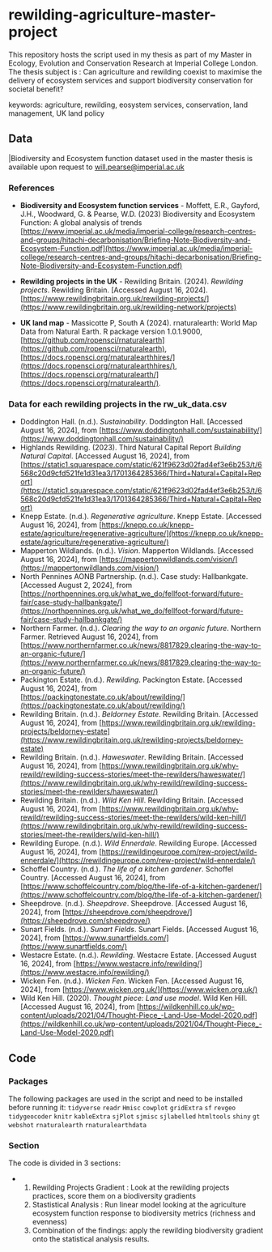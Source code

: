 # rewilding-agriculture-master-project

This repository hosts the script used in my thesis as part of my Master in Ecology, Evolution and Conservation Research at Imperial College London.
The thesis subject is : Can agriculture and rewilding coexist to maximise the delivery of ecosystem services and support biodiversity conservation for societal benefit?

keywords: agriculture, rewilding, eosystem services, conservation, land management, UK land policy

## Data

|Biodiversity and Ecosystem function dataset used in the master thesis is available upon request to will.pearse@imperial.ac.uk 

### References 
* **Biodiversity and Ecosystem function services** -  Moffett, E.R., Gayford, J.H., Woodward, G. & Pearse, W.D. (2023)
Biodiversity and Ecosystem Function: A global analysis of trends
[https://www.imperial.ac.uk/media/imperial-college/research-centres-and-groups/hitachi-decarbonisation/Briefing-Note-Biodiversity-and-Ecosystem-Function.pdf](https://www.imperial.ac.uk/media/imperial-college/research-centres-and-groups/hitachi-decarbonisation/Briefing-Note-Biodiversity-and-Ecosystem-Function.pdf) 

* **Rewilding projects in the UK** - Rewilding Britain. (2024). *Rewilding projects*. Rewilding Britain. [Accessed August 16, 2024]. [https://www.rewildingbritain.org.uk/rewilding-projects/](https://www.rewildingbritain.org.uk/rewilding-network/projects)

* **UK land map** - Massicotte P, South A (2024). rnaturalearth: World Map Data from Natural Earth. R package version 1.0.1.9000, [https://github.com/ropensci/rnaturalearth](https://github.com/ropensci/rnaturalearth), [https://docs.ropensci.org/rnaturalearthhires/](https://docs.ropensci.org/rnaturalearthhires/), [https://docs.ropensci.org/rnaturalearth/](https://docs.ropensci.org/rnaturalearth/). 

### Data for each rewilding projects in the rw_uk_data.csv
* Doddington Hall. (n.d.). *Sustainability*. Doddington Hall. [Accessed August 16, 2024], from [https://www.doddingtonhall.com/sustainability/](https://www.doddingtonhall.com/sustainability/)
* Highlands Rewilding. (2023). Third Natural Capital Report *Building Natural Capital*. [Accessed August 16, 2024], from [https://static1.squarespace.com/static/621f9623d02fad4ef3e6b253/t/6568c20d9cfd521fe1d31ea3/1701364285366/Third+Natural+Capital+Report](https://static1.squarespace.com/static/621f9623d02fad4ef3e6b253/t/6568c20d9cfd521fe1d31ea3/1701364285366/Third+Natural+Capital+Report)
* Knepp Estate. (n.d.). *Regenerative agriculture*. Knepp Estate. [Accessed August 16, 2024], from [https://knepp.co.uk/knepp-estate/agriculture/regenerative-agriculture/](https://knepp.co.uk/knepp-estate/agriculture/regenerative-agriculture/)
* Mapperton Wildlands. (n.d.). *Vision*. Mapperton Wildlands. [Accessed August 16, 2024], from [https://mappertonwildlands.com/vision/](https://mappertonwildlands.com/vision/)
* North Pennines AONB Partnership. (n.d.). Case study: Hallbankgate. [Accessed August 2, 2024], from [https://northpennines.org.uk/what_we_do/fellfoot-forward/future-fair/case-study-hallbankgate/](https://northpennines.org.uk/what_we_do/fellfoot-forward/future-fair/case-study-hallbankgate/)
* Northern Farmer. (n.d.). *Clearing the way to an organic future*. Northern Farmer. Retrieved August 16, 2024], from [https://www.northernfarmer.co.uk/news/8817829.clearing-the-way-to-an-organic-future/](https://www.northernfarmer.co.uk/news/8817829.clearing-the-way-to-an-organic-future/)
* Packington Estate. (n.d.). *Rewilding*. Packington Estate. [Accessed August 16, 2024], from [https://packingtonestate.co.uk/about/rewilding/](https://packingtonestate.co.uk/about/rewilding/)
* Rewilding Britain. (n.d.). *Beldorney Estate*. Rewilding Britain. [Accessed August 16, 2024], from [https://www.rewildingbritain.org.uk/rewilding-projects/beldorney-estate](https://www.rewildingbritain.org.uk/rewilding-projects/beldorney-estate)
* Rewilding Britain. (n.d.). *Haweswater*. Rewilding Britain. [Accessed August 16, 2024], from [https://www.rewildingbritain.org.uk/why-rewild/rewilding-success-stories/meet-the-rewilders/haweswater/](https://www.rewildingbritain.org.uk/why-rewild/rewilding-success-stories/meet-the-rewilders/haweswater/)
* Rewilding Britain. (n.d.). *Wild Ken Hill*. Rewilding Britain. [Accessed August 16, 2024], from [https://www.rewildingbritain.org.uk/why-rewild/rewilding-success-stories/meet-the-rewilders/wild-ken-hill/](https://www.rewildingbritain.org.uk/why-rewild/rewilding-success-stories/meet-the-rewilders/wild-ken-hill/)
* Rewilding Europe. (n.d.). *Wild Ennerdale*. Rewilding Europe. [Accessed August 16, 2024], from [https://rewildingeurope.com/rew-project/wild-ennerdale/](https://rewildingeurope.com/rew-project/wild-ennerdale/)
* Schoffel Country. (n.d.). *The life of a kitchen gardener*. Schoffel Country. [Accessed August 16, 2024], from [https://www.schoffelcountry.com/blog/the-life-of-a-kitchen-gardener/](https://www.schoffelcountry.com/blog/the-life-of-a-kitchen-gardener/)
* Sheepdrove. (n.d.). *Sheepdrove*. Sheepdrove. [Accessed August 16, 2024], from [https://sheepdrove.com/sheepdrove/](https://sheepdrove.com/sheepdrove/)
* Sunart Fields. (n.d.). *Sunart Fields*. Sunart Fields. [Accessed August 16, 2024], from [https://www.sunartfields.com/](https://www.sunartfields.com/)
* Westacre Estate. (n.d.). *Rewilding*. Westacre Estate. [Accessed August 16, 2024], from [https://www.westacre.info/rewilding/](https://www.westacre.info/rewilding/)
* Wicken Fen. (n.d.). *Wicken Fen*. Wicken Fen. [Accessed August 16, 2024], from [https://www.wicken.org.uk/](https://www.wicken.org.uk/)
* Wild Ken Hill. (2020). *Thought piece: Land use model*. Wild Ken Hill. [Accessed August 16, 2024], from [https://wildkenhill.co.uk/wp-content/uploads/2021/04/Thought-Piece_-Land-Use-Model-2020.pdf](https://wildkenhill.co.uk/wp-content/uploads/2021/04/Thought-Piece_-Land-Use-Model-2020.pdf)


## Code 

### Packages 

The following packages are used in the script and need to be installed before running it: 
`tidyverse`
`readr`
`Hmisc`
`cowplot`
`gridExtra`
`sf`
`revgeo`
`tidygeocoder`
`knitr`
`kableExtra`
`sjPlot`
`sjmisc`
`sjlabelled`
`htmltools`
`shiny`
`gt`
`webshot`
`rnaturalearth`
`rnaturalearthdata`


### Section

The code is divided in 3 sections:
* 1. Rewilding Projects Gradient : Look at the rewilding projects practices, score them on a biodiversity gradients
  2. Stastistical Analysis : Run linear model looking at the agriculture ecosystem function response to biodiversity metrics (richness and evenness)
  3. Combination of the findings: apply the rewilding biodiversity gradient onto the statistical analysis results. 
